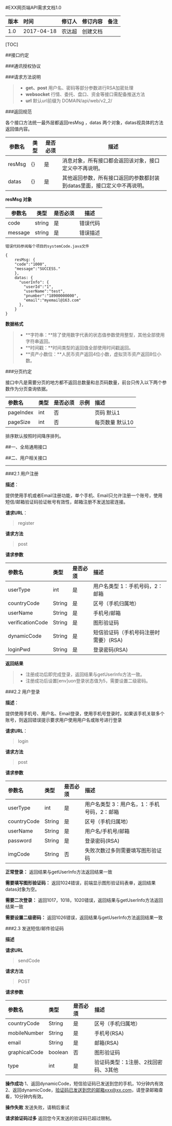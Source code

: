 #EXX网页端API需求文档1.0


| 版本   | 时间         | 修订人  | 修订内容 | 备注 |
| :--- | :--------- | :--- | :--- | :--- |
| 1.0  | 2017-04-18 | 农达超  | 创建文档 |  |

[TOC]


##接口约定

###通讯授权协议

###请求方法说明

>- **get、post**
> 用户名、密码等部分参数进行RSA加密处理
>- **websocket**
> 行情、委托、盘口、资金等接口需配备推送方法
>- **url**
> 默认url前缀为 DOMAIN/api/web/v2_2/

###返回规范

各个接口方法统一最外层都返回resMsg ，datas 两个对象，datas视具体的方法返回值内容。

| 参数名    | 类型     | 是否必须 | 描述                          |
| ------ | ------ | ---- | --------------------------- |
| resMsg | {} | 是    | 消息对象，所有接口都会返回该对象，接口定义中不再说明。 |
| datas  | {} | 是    | 其他返回参数，所有接口返回的参数都封装到datas里面，接口定义中不再说明。 |

**resMsg 对象**

| 参数名    | 类型     | 是否必须 | 描述                          |
| ------ | ------ | ---- | --------------------------- |
| code | string | 是    | 错误代码 |
| message | string  | 是    | 错误描述 |

`错误代码参阅每个项目的systemCode.java文件`
```
{
	resMsg: {
	"code":"1000",
	"message":"SUCCESS."
	},
	datas: {
	  "userInfo": {
	    "userId":"1",
	    "userName":"test",
	    "pnumber":"18900000000",
	    "email":"myemail@163.com"
	  },
	}
}
```

**数据格式**

>- **字符串：**除了使用数字代表的状态值参数使用整型，其他全部使用字符串返回。
>- **时间戳：**时间类型的返回值全部使用时间戳返回。
>- **资产小数位：**人民币资产返回4位小数，虚拟货币资产返回8位小数。

###分页约定

接口中凡是需要分页的地方都不返回总数量和总页码数量，前台只传入以下两个参数作为分页查询依据。

| 参数名     | 类型     | 是否必须 | 示例      | 描述   |
| :------ | :----- | :--- | :------ | :--- |
| pageIndex | int | 否  | | 页码 默认1 |
| pageSize | int | 否  | | 每页数量 默认10 |

排序默认按照时间降序排列。

##一、全局通用接口

##二、用户相关接口

----------
###2.1  用户注册 

**描述**：

提供使用手机或者Email注册功能，单个手机、Email只允许注册一个账号，使用短信/邮箱验证码验证帐号有效性，邮箱注册不发送加密连接。

**请求URL**： 
> register

**请求方法**
> post

**请求参数**

| 参数名          | 类型     | 是否必须 | 描述   |
| :----------- | :----- | :--- | :--- |
| userType | int | 是    | 用户名类型 1：手机号码，2：邮箱 |
| countryCode   |  String   |   是    |  区号（手机归属地）|
| userName | String | 是    | 手机号/邮箱 |
| verificationCode   | String | 是    | 图形验证码 |
| dynamicCode     | String | 是    | 短信验证码（手机号码注册时需要）(RSA)|
| loginPwd     | String | 是    | 登录密码(RSA)|

**返回结果**

>- 注册成功后即完成登录，返回结果与getUserInfo方法一致。
>- 注册成功后设置[env]uon登录状态值为5，需要设置二级密码。

###2.2  用户登录 

**描述**：

提供使用手机号、用户名、Email登录，使用手机号登录时，如果该手机关联多个账号，则返回错误提示要求用户使用用户名或账号进行登录

**请求URL**： 
> login

**请求方法**
> post

**请求参数**

| 参数名      | 类型     | 是否必须 | 描述         |
| :------- | :----- | :--- | :--------- |
| userType | int | 是    | 用户名类型 3：用户名，1：手机号码，2：邮箱 |
| countryCode   |  String   |   是    |  区号（手机归属地） |
| userName | String | 是    | 用户名/手机号/邮箱 |
| password | String | 是    | 登录密码(RSA)       |
| imgCode| String | 否    | 失败次数过多则需要填写图形验证码 |


 **正常登录：**
 返回结果与getUserInfo方法返回结果一致

**需要填写图形验证码：**
返回1024错误，前端显示图形验证码表单，返回结果datas对象为空。

**需要二次登录：**
返回1017，1018，1020错误，返回结果与getUserInfo方法返回结果一致

**需要设置二级密码：**
返回1026错误，返回结果与getUserInfo方法返回结果一致


###2.3  发送短信/邮件验证码

**描述**

**请求URL**
> sendCode

**请求方法**
> POST

**请求参数**

| 参数名      | 类型    | 是否必须 | 描述         |
| :------- | :----- | :--- | :--------- |
| countryCode   |  String   |   是    |  区号（手机归属地） |
| mobileNumber | String | 是    | 手机号(RSA)    |
| email | String | 是    | 邮箱(RSA)    |
| graphicalCode | boolean | 否    | 图形验证码    |
| type| int | 是  | 验证码类型：1注册、2找回密码、3其他 |

**操作成功**
1、返回dynamicCode，短信验证码已发送到您的手机，10分钟内有效
2、返回dynamicCode，验证码已发送到您的邮箱xxx@xx.com，请登录邮箱查看，10分钟内有效。

**操作失败**
发送失败，请稍后重试

**请求验证码过多**
返回您今天发送的验证码已超过限制。


